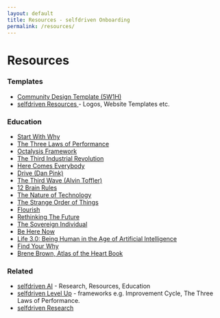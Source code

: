 ```yaml
---
layout: default
title: Resources - selfdriven Onboarding
permalink: /resources/
---
```


# Resources

### Templates
- [Community Design Template (5W1H)](https://docs.google.com/document/d/1rpL6873cT_lFzz96CCGgxrii6JtrtbhBn-19xBOxVp4)
- [selfdriven Resources ](https://resources.selfdriven.foundation/) - Logos, Website Templates etc.

### Education
- [Start With Why](https://simonsinek.com/books/start-with-why/)
- [The Three Laws of Performance](https://www.amazon.com.au/Three-Laws-Performance-Rewriting-Organization/dp/111804312X)
- [Octalysis Framework](https://yukaichou.com/gamification-examples/octalysis-complete-gamification-framework/)
- [The Third Industrial Revolution](https://www.youtube.com/watch?v=QX3M8Ka9vUA)
- [Here Comes Everybody](https://www.amazon.com.au/Here-Comes-Everybody-Organizing-Organizations/dp/0143114948)
- [Drive (Dan Pink)](https://www.danpink.com/books/drive/)
- [The Third Wave (Alvin Toffler)](https://en.wikipedia.org/wiki/The_Third_Wave_(Toffler_book))
- [12 Brain Rules](https://brainrules.net/brain-rules/)
- [The Nature of Technology](https://www.amazon.com.au/Nature-Technology-What-How-Evolves/dp/1416544062)
- [The Strange Order of Things](https://www.amazon.com/Strange-Order-Things-Feeling-Cultures/dp/0307908755)
- [Flourish](https://www.youtube.com/watch?v=weVPtrXMMx8)
- [Rethinking The Future](https://books.apple.com/au/book/rethinking-the-future/id1127277504)
- [The Sovereign Individual](https://en.wikipedia.org/wiki/The_Sovereign_Individual)
- [Be Here Now](https://www.amazon.com.au/Be-Here-Now-Ram-Dass/dp/0517543052)
- [Life 3.0: Being Human in the Age of Artificial Intelligence](https://www.amazon.com.au/Life-3-0-Being-Artificial-Intelligence-ebook/dp/B07474JB3Q)
- [Find Your Why](https://simonsinek.com/books/find-your-why/)
- [Brene Brown, Atlas of the Heart Book](https://brenebrown.com/book/atlas-of-the-heart/)


### Related
- [selfdriven AI](https://selfdriven.ai) - Research, Resources, Education
- [selfdriven Level Up](https://selfdriven.fyi/levelup) - frameworks e.g. Improvement Cycle, The Three Laws of Performance.
- [selfdriven Research](https://selfdriven.fyi/research)

